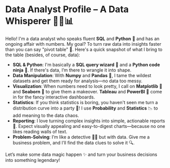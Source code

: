 # Data Analyst Profile – A Data Whisperer 🕵️‍♂️📊

Hello! I'm a data analyst who speaks fluent **SQL** and **Python** 🐍 and has an ongoing affair with numbers. My goal? To turn raw data into insights faster than you can say "pivot table" 💨. Here's a quick snapshot of what I bring to the table (besides, of course, data):

- **SQL & Python**: I'm basically a **SQL query wizard** 🔮 and a **Python code ninja** 🥷. If there's data, I’m there to wrangle it into shape.
- **Data Manipulation**: With **Numpy** and **Pandas** 🐼, I tame the wildest datasets and get them ready for analysis—no data too messy.
- **Visualization**: When numbers need to look pretty, I call on **Matplotlib** 🎨 and **Seaborn** 🌈 to give them a makeover. **Tableau** and **PowerBI** 🚀 come in for the fancy interactive dashboards.
- **Statistics**: If you think statistics is boring, you haven't seen me turn a distribution curve into a party 🎉! I use **Probability** and **Statistics** 📉 to add meaning to the data chaos.
- **Reporting**: I love turning complex insights into simple, actionable reports 📑. Expect visually appealing and easy-to-digest charts—because no one likes reading walls of text.
- **Problem-Solving**: I’m like a detective 🕵️‍♀️ but with data. Give me a business problem, and I’ll find the data clues to solve it 🔍.

Let’s make some data magic happen ✨ and turn your business decisions into something legendary!

